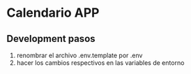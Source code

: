 # Calendario APP

## Development pasos

1. renombrar el archivo .env.template por .env
2. hacer los cambios respectivos en las variables de entorno 

